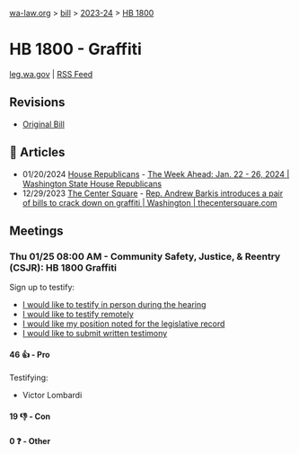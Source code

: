[wa-law.org](/) > [bill](/bill/) > [2023-24](/bill/2023-24/) > [HB 1800](/bill/2023-24/hb/1800/)

# HB 1800 - Graffiti
[leg.wa.gov](https://app.leg.wa.gov/billsummary?BillNumber=1800&Year=2023&Initiative=false) | [RSS Feed](./rss.xml)

## Revisions
* [Original Bill](1/)

## 📰 Articles
* 01/20/2024 [House Republicans](/org/house_republicans/) - [The Week Ahead: Jan. 22 - 26, 2024 | Washington State House Republicans](http://houserepublicans.wa.gov/week/the-week-ahead-jan-22-26-2024/#:~:text=HB%201800)
* 12/29/2023 [The Center Square](/org/the_center_square/) - [Rep. Andrew Barkis introduces a pair of bills to crack down on graffiti | Washington | thecentersquare.com](https://www.thecentersquare.com/washington/article_7078f46a-a680-11ee-a936-77e2c1025ada.html#:~:text=House%20Bill%201800)

## Meetings
### Thu 01/25 08:00 AM - Community Safety, Justice, & Reentry (CSJR): HB 1800 Graffiti
Sign up to testify:
* [I would like to testify in person during the hearing](https://app.leg.wa.gov/csi/Testifier/Add?chamber=House&mId=31770&aId=157383&caId=23546&tId=1)
* [I would like to testify remotely](https://app.leg.wa.gov/csi/Testifier/Add?chamber=House&mId=31770&aId=157383&caId=23546&tId=2)
* [I would like my position noted for the legislative record](https://app.leg.wa.gov/csi/Testifier/Add?chamber=House&mId=31770&aId=157383&caId=23546&tId=3)
* [I would like to submit written testimony](https://app.leg.wa.gov/csi/Testifier/Add?chamber=House&mId=31770&aId=157383&caId=23546&tId=4)

#### 46 👍 - Pro
Testifying:
* Victor Lombardi

#### 19 👎 - Con

#### 0 ❓ - Other
